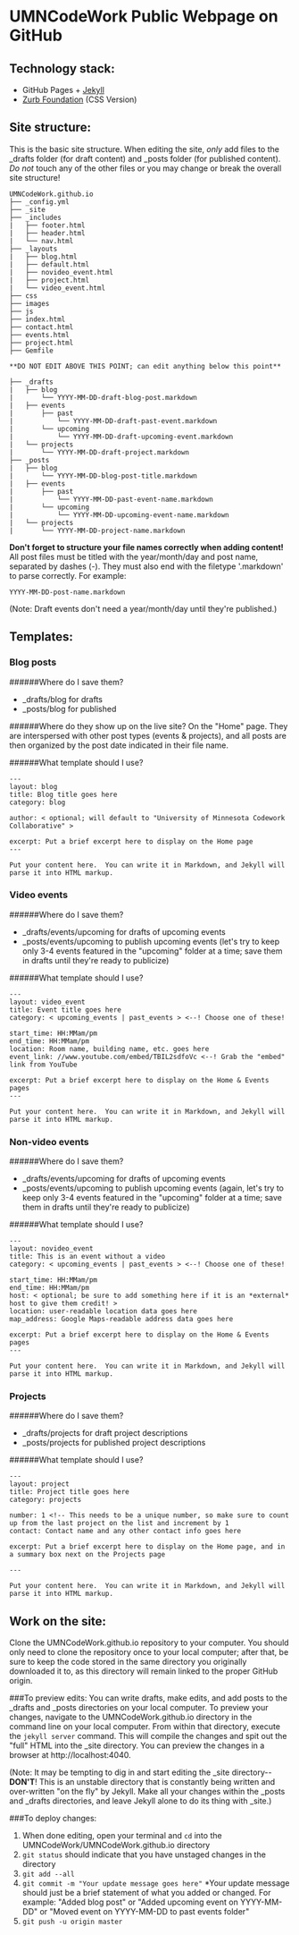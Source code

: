 # UMNCodeWork Public Webpage on GitHub

## Technology stack:
* GitHub Pages + [Jekyll](http://jekyllrb.com/)
* [Zurb Foundation](http://foundation.zurb.com/) (CSS Version)

## Site structure:
This is the basic site structure.  When editing the site, *only* add files to the _drafts folder
(for draft content) and _posts folder (for published content).  *Do not* touch any of the other
files or you may change or break the overall site structure!

```
UMNCodeWork.github.io
├── _config.yml
├── _site
├── _includes
|   ├── footer.html
|   ├── header.html
|   └── nav.html
├── _layouts
|   ├── blog.html
|   ├── default.html
|   ├── novideo_event.html
|   ├── project.html
|   └── video_event.html
├── css
├── images
├── js
├── index.html
├── contact.html
├── events.html
├── project.html
├── Gemfile

**DO NOT EDIT ABOVE THIS POINT; can edit anything below this point**

├── _drafts
|   ├── blog
|       └── YYYY-MM-DD-draft-blog-post.markdown
|   ├── events
|       ├── past
|           └── YYYY-MM-DD-draft-past-event.markdown
|       └── upcoming
|           └── YYYY-MM-DD-draft-upcoming-event.markdown
|   └── projects
|       └── YYYY-MM-DD-draft-project.markdown
├── _posts
|   ├── blog
|       └── YYYY-MM-DD-blog-post-title.markdown
|   ├── events
|       ├── past
|           └── YYYY-MM-DD-past-event-name.markdown
|       └── upcoming
|           └── YYYY-MM-DD-upcoming-event-name.markdown
|   └── projects
|       └── YYYY-MM-DD-project-name.markdown
```

**Don't forget to structure your file names correctly when adding content!** All post files must be titled with the year/month/day and post name, separated by dashes (-).  They must also end with the filetype '.markdown' to parse correctly.  For example:
```
YYYY-MM-DD-post-name.markdown
```
(Note: Draft events don't need a year/month/day until they're published.)


## Templates:

### Blog posts
######Where do I save them?
- _drafts/blog for drafts
- _posts/blog for published

######Where do they show up on the live site?
On the "Home" page. They are interspersed with other post types (events & projects), and all posts are then organized by the post date indicated in their file name.

######What template should I use?
```
---
layout: blog
title: Blog title goes here
category: blog

author: < optional; will default to "University of Minnesota Codework Collaborative" >

excerpt: Put a brief excerpt here to display on the Home page
---

Put your content here.  You can write it in Markdown, and Jekyll will parse it into HTML markup.

```



### Video events
######Where do I save them?
- _drafts/events/upcoming for drafts of upcoming events
- _posts/events/upcoming to publish upcoming events (let's try to keep only 3-4 events featured in the "upcoming" folder at a time; save them in drafts until they're ready to publicize)

######What template should I use?
```
---
layout: video_event
title: Event title goes here
category: < upcoming_events | past_events > <--! Choose one of these!

start_time: HH:MMam/pm
end_time: HH:MMam/pm
location: Room name, building name, etc. goes here
event_link: //www.youtube.com/embed/TBIL2sdfoVc <--! Grab the "embed" link from YouTube

excerpt: Put a brief excerpt here to display on the Home & Events pages
---

Put your content here.  You can write it in Markdown, and Jekyll will parse it into HTML markup.

```


### Non-video events
######Where do I save them?
- _drafts/events/upcoming for drafts of upcoming events
- _posts/events/upcoming to publish upcoming events (again, let's try to keep only 3-4 events featured in the "upcoming" folder at a time; save them in drafts until they're ready to publicize)

######What template should I use?
```
---
layout: novideo_event
title: This is an event without a video
category: < upcoming_events | past_events > <--! Choose one of these!

start_time: HH:MMam/pm
end_time: HH:MMam/pm
host: < optional; be sure to add something here if it is an *external* host to give them credit! >
location: user-readable location data goes here
map_address: Google Maps-readable address data goes here

excerpt: Put a brief excerpt here to display on the Home & Events pages
---

Put your content here.  You can write it in Markdown, and Jekyll will parse it into HTML markup.

```


### Projects
######Where do I save them?
- _drafts/projects for draft project descriptions
- _posts/projects for published project descriptions

######What template should I use?
```
---
layout: project
title: Project title goes here
category: projects

number: 1 <!-- This needs to be a unique number, so make sure to count up from the last project on the list and increment by 1
contact: Contact name and any other contact info goes here

excerpt: Put a brief excerpt here to display on the Home page, and in a summary box next on the Projects page

---

Put your content here.  You can write it in Markdown, and Jekyll will parse it into HTML markup.

```


## Work on the site:
Clone the UMNCodeWork.github.io repository to your computer.  You should only need to clone the repository once to your local computer; after that, be sure to keep the code stored in the same directory you originally downloaded it to, as this directory will remain linked to the proper GitHub origin.  

###To preview edits:
You can write drafts, make edits, and add posts to the _drafts and _posts directories on your local computer.  To preview your changes, navigate to the UMNCodeWork.github.io directory in the command line on your local computer.  From within that directory, execute the `jekyll server` command.  This will compile the changes and spit out the "full" HTML into the _site directory.  You can preview the changes in a browser at http://localhost:4040.

(Note: It may be tempting to dig in and start editing the _site directory--**DON'T**!  This is an unstable directory that is constantly being written and over-written "on the fly" by Jekyll.  Make all your changes within the _posts and _drafts directories, and leave Jekyll alone to do its thing with _site.)

###To deploy changes:

1. When done editing, open your terminal and `cd` into the UMNCodeWork/UMNCodeWork.github.io directory
2. `git status` should indicate that you have unstaged changes in the directory
3. `git add --all`
4. `git commit -m "Your update message goes here"`
  *Your update message should just be a brief statement of what you added or changed. For example:
  "Added blog post" or "Added upcoming event on YYYY-MM-DD" or "Moved event on YYYY-MM-DD to past events folder"
5. `git push -u origin master`
